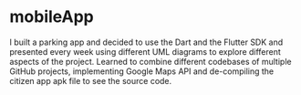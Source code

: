 # mobileApp

I built a parking app and decided to use the Dart and the Flutter SDK and presented every week using different UML diagrams to explore different aspects of the project. Learned to combine different codebases of multiple GitHub projects, implementing Google Maps API and de-compiling the citizen app apk file to see the source code.
